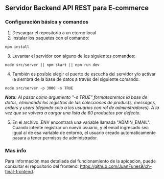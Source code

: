 ## Servidor Backend API REST para E-commerce

### Configuración básica y comandos

1. Descargar el repositorio a un etorno local
2. Instalar los paquetes con el comando:
~~~
npm install
~~~
3. Levantar el servidor con alguno de los siguientes comandos:
~~~
node src/server || npm start || npm run dev
~~~
4. También es posible elegir el puerto de escucha del servidor y/o activar la siembra de la base de datos a través del siguiente comando:
~~~
node src/server -p 3000 -s TRUE
~~~
***Nota:*** *Al pasar como argumento "-s TRUE" formatearemos la base de datos, eliminando los registros de las colecciónes de products, messages, orders y users (dejando solo a los usuarios con rol de adminstradores). A la vez que se volvera a cargar una lista de 60 productos por defecto.*

5. En el archivo .ENV encontrará una variable llamada "ADMIN_EMAIL". Cuando intente registrar un nuevo usuario, y el email ingresado sea igual al de esa variable de entorno, el usuario creado automaticamente pasara a tener permisos de administrador.

### Mas info
Para información mas detallada del funcionamiento de la apicacion, puede consultar el repositorio del frontend: https://github.com/JuanFunes9/ch-final-frontend.


